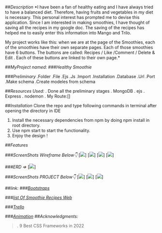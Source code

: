 ##*Description*
*I have been a fan of healthy eating and I have always tried to have a balanced diet. Therefore, having fruits and vegetables in my diet is necessary. This personal interest has prompted me to devise this application.
Since I am interested in making smoothies, I have thought of saving all the recipes in my google doc. 
The saving of the recipes has helped me to easily enter this information into Mango and Trilo.

My project works like this:
when we are at the page of the Smoothies, each of the smoothies have their own separate pages. Each of those smoothies have 6 buttons. The buttons are called:
Recipes / Like /Comment / Delete & Edit . Each of these buttons are linked to their own page.* 


##*MyProject named:*
###*Healthy Smoothie*


###*Preliminary*
.Folder 
.File
.Ejs
.Js
.Import 
.Installation 
.Database 
.Url
.Port 
.Make schema
.Create modeles from schema

##*Resources Used:*
. Done all the preliminary stages
. MongoDB
. ejs
. Express
. nodemon
. My Route:[<imge src="https://miro.medium.com/max/1168/1*_h2qwQYe1sIS7hg1gyitzw.png">]


##*Installation*
Clone the repo and type following commands in terminal after opening the directory in IDE

1. Install the necessary dependencies from npm by doing npm install in root directory.
2. Use npm start to start the functionality.
3. Enjoy the design !


##*Features*

###*ScreenShots  Wireframe Below👇*
[<img src="https://miro.medium.com/max/584/1*_h2qwQYe1sIS7hg1gyitzw.png">]
[<img src="https://trello.com/1/cards/6260e2c380380968a8e7a140/attachments/62641d76a741d35d304a2854/previews/62641d77a741d35d304a2866/download/Blank_diagram_%281%29.png">]
[<img src="https://trello.com/1/cards/626876c4f8fade284fbefce3/attachments/626877b67bc3cf4409e5919d/previews/626877b77bc3cf4409e591b2/download/Screen_Shot_2022-04-26_at_3.46.54_PM.png">]
[<img src="https://trello.com/1/cards/62687f611d87dd7685cb80e3/attachments/62687f611d87dd7685cb80f7/previews/62687f621d87dd7685cb8152/download/Screen_Shot_2022-04-26_at_4.24.31_PM.png">]


###*ERD =>*
[<img src="https://trello.com/1/cards/6264176c5530888a4df1f363/attachments/626417b52b625e6c20af1290/previews/626417b62b625e6c20af1297/download/Blank_diagram.png">]


###*ScreenShots PROJECT Below👇*
[<img src="https://i.ibb.co/FnrT80s/Screen-Shot-2022-04-25-at-9-12-28-AM.png" >]
[<img src="https://i.ibb.co/8bbMkfj/Screen-Shot-2022-04-25-at-9-13-50-AM.png">]
[<img src="https://i.ibb.co/J7crBkn/Screen-Shot-2022-04-25-at-9-14-07-AM.png">]


##*link:*
###*[Bootstraps](https://getbootstrap.com/)*

###*[list Of Smoothie Recipes Web](https://www.foodnetwork.com/recipes/photos/smoothie-recipes)*

###*[Trello](https://trello.com/b/90h0S3aG/project-smoothie)*

###*[Animation](https://www.sliderrevolution.com/resources/css-animated-background/)*
##*Acknowledgments:*

>. 9 Best CSS Frameworks in 2022
